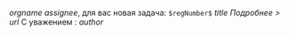 $orgname$ 
*$assignee$*, для вас новая задача:
`$regNumber$` $title$
_Подробнее >_ $url$
С уважением :
*$author$*